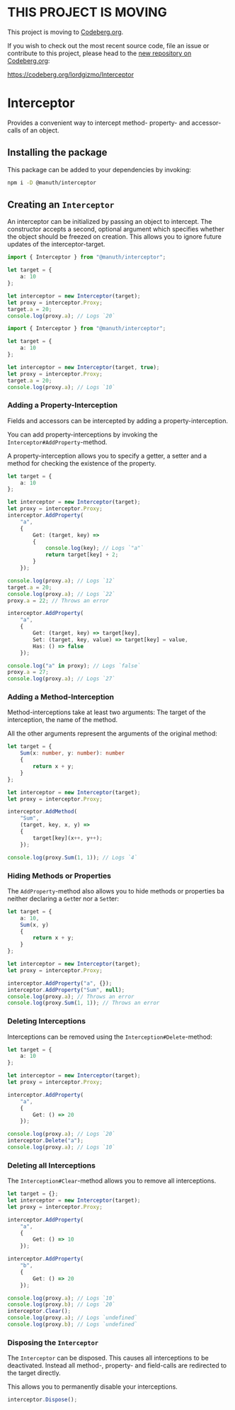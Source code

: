 # THIS PROJECT IS MOVING
This project is moving to [Codeberg.org](https://codeberg.org).

If you wish to check out the most recent source code, file an issue or contribute to this project, please head to the [new repository on Codeberg.org](https://codeberg.org/lordgizmo/Interceptor):

<https://codeberg.org/lordgizmo/Interceptor>

# Interceptor
Provides a convenient way to intercept method- property- and accessor-calls of an object.

## Installing the package
This package can be added to your dependencies by invoking:

```bash
npm i -D @manuth/interceptor
```

## Creating an `Interceptor`
An interceptor can be initialized by passing an object to intercept.
The constructor accepts a second, optional argument which specifies whether the object should be freezed on creation. This allows you to ignore future updates of the interceptor-target.

```ts
import { Interceptor } from "@manuth/interceptor";

let target = {
    a: 10
};

let interceptor = new Interceptor(target);
let proxy = interceptor.Proxy;
target.a = 20;
console.log(proxy.a); // Logs `20`
```
```ts
import { Interceptor } from "@manuth/interceptor";

let target = {
    a: 10
};

let interceptor = new Interceptor(target, true);
let proxy = interceptor.Proxy;
target.a = 20;
console.log(proxy.a); // Logs `10`
```

### Adding a Property-Interception
Fields and accessors can be intercepted by adding a property-interception.

You can add property-interceptions by invoking the `Interceptor#AddProperty`-method.

A property-interception allows you to specify a getter, a setter and a method for checking the existence of the property.

```ts
let target = {
    a: 10
};

let interceptor = new Interceptor(target);
let proxy = interceptor.Proxy;
interceptor.AddProperty(
    "a",
    {
        Get: (target, key) =>
        {
            console.log(key); // Logs `"a"`
            return target[key] + 2;
        }
    });

console.log(proxy.a); // Logs `12`
target.a = 20;
console.log(proxy.a); // Logs `22`
proxy.a = 22; // Throws an error
```

```ts
interceptor.AddProperty(
    "a",
    {
        Get: (target, key) => target[key],
        Set: (target, key, value) => target[key] = value,
        Has: () => false
    });

console.log("a" in proxy); // Logs `false`
proxy.a = 27;
console.log(proxy.a); // Logs `27`
```

### Adding a Method-Interception
Method-interceptions take at least two arguments:
The target of the interception, the name of the method.

All the other arguments represent the arguments of the original method:

```ts
let target = {
    Sum(x: number, y: number): number
    {
        return x + y;
    }
};

let interceptor = new Interceptor(target);
let proxy = interceptor.Proxy;

interceptor.AddMethod(
    "Sum",
    (target, key, x, y) =>
    {
        target[key](x++, y++);
    });

console.log(proxy.Sum(1, 1)); // Logs `4`
```

### Hiding Methods or Properties
The `AddProperty`-method also allows you to hide methods or properties ba neither declaring a `Get`ter nor a `Set`ter:

```ts
let target = {
    a: 10,
    Sum(x, y)
    {
        return x + y;
    }
};

let interceptor = new Interceptor(target);
let proxy = interceptor.Proxy;

interceptor.AddProperty("a", {});
interceptor.AddProperty("Sum", null);
console.log(proxy.a); // Throws an error
console.log(proxy.Sum(1, 1)); // Throws an error
```

### Deleting Interceptions
Interceptions can be removed using the `Interception#Delete`-method:

```ts
let target = {
    a: 10
};

let interceptor = new Interceptor(target);
let proxy = interceptor.Proxy;

interceptor.AddProperty(
    "a",
    {
        Get: () => 20
    });

console.log(proxy.a); // Logs `20`
interceptor.Delete("a");
console.log(proxy.a); // Logs `10`
```

### Deleting all Interceptions
The `Interception#Clear`-method allows you to remove all interceptions.

```ts
let target = {};
let interceptor = new Interceptor(target);
let proxy = interceptor.Proxy;

interceptor.AddProperty(
    "a",
    {
        Get: () => 10
    });

interceptor.AddProperty(
    "b",
    {
        Get: () => 20
    });

console.log(proxy.a); // Logs `10`
console.log(proxy.b); // Logs `20`
interceptor.Clear();
console.log(proxy.a); // Logs `undefined`
console.log(proxy.b); // Logs `undefined`
```

### Disposing the `Interceptor`
The `Interceptor` can be disposed. This causes all interceptions to be deactivated. Instead all method-, property- and field-calls are redirected to the target directly.

This allows you to permanently disable your interceptions.

```ts
interceptor.Dispose();
```
